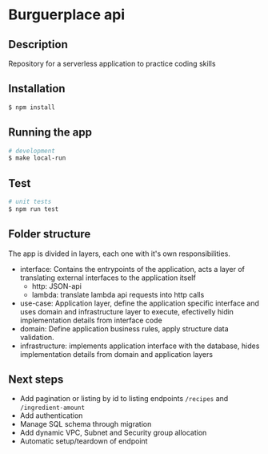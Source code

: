 # Burguerplace api

## Description

Repository for a serverless application to practice coding skills

## Installation

```bash
$ npm install
```

## Running the app

```bash
# development
$ make local-run
```

## Test

```bash
# unit tests
$ npm run test
```

## Folder structure

The app is divided in layers, each one with it's own responsibilities.

- interface: Contains the entrypoints of the application, acts a layer of translating external interfaces to the application itself
  - http: JSON-api
  - lambda: translate lambda api requests into http calls
- use-case: Application layer, define the application specific interface and uses domain and infrastructure layer to execute, efectivelly hidin implementation details from interface code
- domain: Define application business rules, apply structure data validation.
- infrastructure: implements application interface with the database, hides implementation details from domain and application layers

## Next steps
- Add pagination or listing by id to listing endpoints `/recipes` and `/ingredient-amount`
- Add authentication
- Manage SQL schema through migration
- Add dynamic VPC, Subnet and Security group allocation
- Automatic setup/teardown of endpoint
